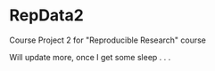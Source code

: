 RepData2
========

Course Project 2 for "Reproducible Research" course

Will update more, once I get some sleep . . .